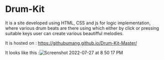 # Drum-Kit
It is a site  developed using HTML, CSS and js for logic implementation, where various drum beats are there using which either by click or pressing suitable keys user can create various beautifful melodies.

It is hosted on : https://githubumang.github.io/Drum-Kit-Master/

It looks like this :![Screenshot 2022-07-27 at 8 50 17 PM](https://user-images.githubusercontent.com/63348665/181285387-35b957d3-0b36-4f47-9b12-6db54825338b.png)


